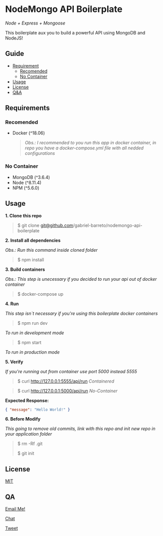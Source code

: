 # NodeMongo API Boilerplate

_Node + Express + Mongoose_

This boilerplate aux you to build a powerful API using MongoDB and NodeJS!

## Guide

-   [Requirement](#requirements)
    -   [Recomended](#recomended)
    -   [No Container](#no-container)
-   [Usage](#usage)
-   [License](#license)
-   [Q&A](#qa)

## Requirements

### Recomended

-   Docker (^18.06)

    > _Obs.: I recommended to you run this app in docker container, in repo you have a docker-compose.yml file with all nedded configurations_

### No Container

-   MongoDB (^3.6.4)
-   Node (^8.11.4)
-   NPM (^5.6.0)

## Usage

**1. Clone this repo**

> $ git clone git@github.com/gabriel-barreto/nodemongo-api-boilerplate

**2. Install all dependencies**

_Obs.: Run this command inside cloned folder_

> $ npm install

**3. Build containers**

_Obs.: This step is unecessary if you decided to run your api out of docker container_

> $ docker-compose up

**4. Run**

_This step isn`t necessary if you're using this boilerplate docker containers_

> $ npm run dev

_To run in development mode_

> $ npm start

_To run in production mode_

**5. Verify**

_If you're running out from container use port 5000 instead 5555_

> $ curl http://127.0.0.1:5555/api/run _Containered_

> $ curl http://127.0.0.1:5000/api/run _No-Container_

**Expected Response:**

```json
{ "message": "Hello World!" }
```

**6. Before Modify**

_This going to remove old commits, link with this repo and init new repo in your application folder_

> $ rm -Rf .git
>
> $ git init

## License

[MIT](https://github.com/gabriel-barreto/nodemongo-api-boilerplate/master/LICENSE.md)

## QA

[Email Me!](mailto:barreto-gabriel@outlook.com)

[Chat](https://facebook.com/gabrielgbarreto)

[Tweet](https://twitter.com/gabrielgbarreto)
